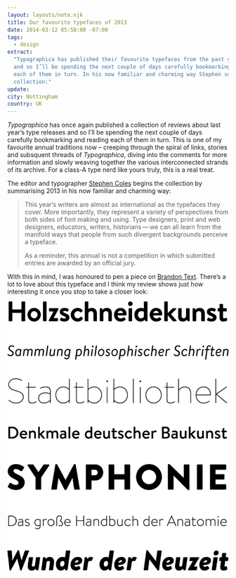 ```yaml
---
layout: layouts/note.njk
title: Our favourite typefaces of 2013
date: 2014-03-12 05:58:00 -07:00
tags:
  - design
extract:
  "Typographica has published their favourite typefaces from the past year
  and so I’ll be spending the next couple of days carefully bookmarking and reading
  each of them in turn. In his now familiar and charming way Stephen summarises the
  collection:"
update:
city: Nottingham
country: UK
---
```


_Typographica_ has once again published a collection of reviews about last year’s type releases and so I’ll be spending the next couple of days carefully bookmarking and reading each of them in turn. This is one of my favourite annual traditions now – creeping through the spiral of links, stories and subsquent threads of _Typographica_, diving into the comments for more information and slowly weaving together the various interconnected strands of its archive. For a class-A type nerd like yours truly, this is a real treat.

The editor and typographer [Stephen Coles](http://stephencoles.org/) begins the collection by summarising 2013 in his now familiar and charming way:

<blockquote>
<p>This year’s writers are almost as international as the typefaces they cover. More importantly, they represent a variety of perspectives from both sides of font making and using. Type designers, print and web designers, educators, writers, historians — we can all learn from the manifold ways that people from such divergent backgrounds perceive a typeface.</p>
<p>As a reminder, this annual is not a compe­tition in which submitted entries are awarded by an official jury.</p>
</blockquote>

With this in mind, I was honoured to pen a piece on [Brandon Text](http://typographica.org/typeface-reviews/brandon-text/). There’s a lot to love about this typeface and I think my review shows just how interesting it once you stop to take a closer look:

![Brandon text](/images/brandon-text.png)
